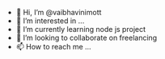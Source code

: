 - 👋 Hi, I’m @vaibhavinimott
- 👀 I’m interested in ...
- 🌱 I’m currently learning node js project 
- 💞️ I’m looking to collaborate on freelancing 
- 📫 How to reach me ...

<!---
vaibhavinimort/vaibhavinimort is a ✨ special ✨ repository because its `README.md` (this file) appears on your GitHub profile.
You can click the Preview link to take a look at your changes.
--->
